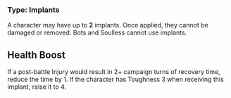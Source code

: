 ### Type: Implants

A character may have up to **2** implants. Once applied, they cannot be damaged or removed. Bots and Soulless cannot use implants.
## Health Boost

If a post-battle Injury would result in 2+ campaign turns of recovery time, reduce the time by 1. If the character has Toughness 3 when receiving this implant, raise it to 4.
